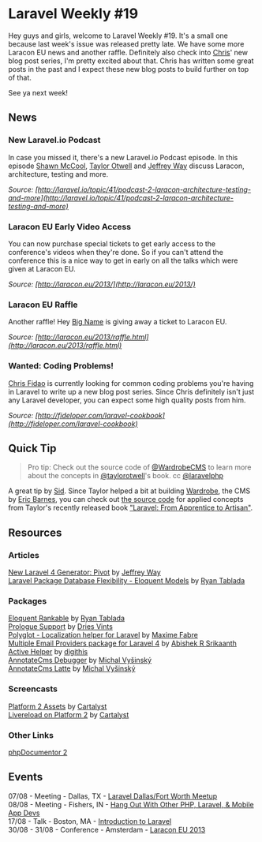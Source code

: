 # Laravel Weekly #19

Hey guys and girls, welcome to Laravel Weekly #19. It's a small one because last week's issue was released pretty late. We have some more Laracon EU news and another raffle. Definitely also check into [Chris](http://fideloper.com/)' new blog post series, I'm pretty excited about that. Chris has written some great posts in the past and I expect these new blog posts to build further on top of that.

See ya next week!

## News

### New Laravel.io Podcast

In case you missed it, there's a new Laravel.io Podcast episode. In this episode [Shawn McCool](https://twitter.com/ShawnMcCool), [Taylor Otwell](https://twitter.com/taylorotwell) and [Jeffrey Way](https://twitter.com/jeffrey_way) discuss Laracon, architecture, testing and more.

*Source: [http://laravel.io/topic/41/podcast-2-laracon-architecture-testing-and-more](http://laravel.io/topic/41/podcast-2-laracon-architecture-testing-and-more)*

### Laracon EU Early Video Access

You can now purchase special tickets to get early access to the conference's videos when they're done. So if you can't attend the conference this is a nice way to get in early on all the talks which were given at Laracon EU.

*Source: [http://laracon.eu/2013/](http://laracon.eu/2013/)*

### Laracon EU Raffle

Another raffle! Hey [Big Name](http://heybigname.com/) is giving away a ticket to Laracon EU.

*Source: [http://laracon.eu/2013/raffle.html](http://laracon.eu/2013/raffle.html)*

### Wanted: Coding Problems!

[Chris Fidao](http://fideloper.com/) is currently looking for common coding problems you're having in Laravel to write up a new blog post series. Since Chris definitely isn't just any Laravel developer, you can expect some high quality posts from him.

*Source: [http://fideloper.com/laravel-cookbook](http://fideloper.com/laravel-cookbook)*

## Quick Tip

> Pro tip: Check out the source code of [@WardrobeCMS](https://twitter.com/WardrobeCMS) to learn more about the concepts in [@taylorotwell](https://twitter.com/taylorotwell)'s book. cc [@laravelphp](https://twitter.com/laravelphp)

A great tip by [Sid](https://twitter.com/koomai). Since Taylor helped a bit at building [Wardrobe](http://wardrobecms.com/), the CMS by [Eric Barnes](https://twitter.com/ericlbarnes), you can check out [the source code](https://github.com/ericbarnes/wardrobe) for applied concepts from Taylor's recently released book ["Laravel: From Apprentice to Artisan"](https://leanpub.com/laravel).

## Resources

### Articles

[New Laravel 4 Generator: Pivot](http://jeffrey-way.com/blog/2013/08/02/new-laravel-4-generator-pivot) by [Jeffrey Way](https://twitter.com/jeffrey_way)  
[Laravel Package Database Flexibility - Eloquent Models](http://ryantablada.com/post/laravel-package-database-flexibility-eloquent-models) by [Ryan Tablada](https://twitter.com/RyanTablada)  

### Packages

[Eloquent Rankable](https://github.com/rtablada/eloquentRankable) by [Ryan Tablada](https://twitter.com/RyanTablada)  
[Prologue Support](https://github.com/Prologue/Support) by [Dries Vints](https://twitter.com/driesvints)  
[Polyglot - Localization helper for Laravel](https://github.com/Anahkiasen/polyglot) by [Maxime Fabre](https://twitter.com/anahkiasen)  
[Multiple Email Providers package for Laravel 4](https://github.com/abishekrsrikaanth/mailto) by [Abishek R Srikaanth](https://github.com/abishekrsrikaanth)  
[Active Helper](https://github.com/digithis/activehelper) by [digithis](https://github.com/digithis)  
[AnnotateCms Debugger](https://github.com/annotatecms/debugger) by [Michal Vyšinský](https://github.com/annotatecms)  
[AnnotateCms Latte](https://github.com/annotatecms/latte) by [Michal Vyšinský](https://github.com/annotatecms)  

### Screencasts

[Platform 2 Assets](http://quick.as/bonfgg) by [Cartalyst](http://www.cartalyst.com/)  
[Livereload on Platform 2](http://quick.as/eadtgx) by [Cartalyst](http://www.cartalyst.com/)  

### Other Links

[phpDocumentor 2](https://github.com/phpDocumentor/phpDocumentor2/releases/tag/v2.0.0)

## Events

07/08 - Meeting - Dallas, TX - [Laravel Dallas/Fort Worth Meetup](http://www.meetup.com/laravel-dallas-fort-worth/)  
08/08 - Meeting - Fishers, IN - [Hang Out With Other PHP, Laravel, & Mobile App Devs](http://www.meetup.com/Laravel-Modern-Web-Apps-in-Carmel-Fishers-Indianapolis/events/128471462/)  
17/08 - Talk - Boston, MA - [Introduction to Laravel](http://www.northeastphp.org/talks/view/10/Introduction-to-Laravel)  
30/08 - 31/08 - Conference - Amsterdam - [Laracon EU 2013](http://laracon.eu/2013/)  